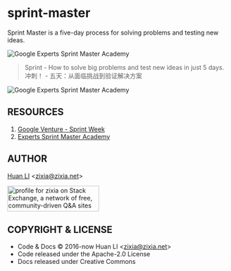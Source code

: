 # sprint-master

Sprint Master is a five-day process for solving problems and testing new ideas.

![Google Experts Sprint Master Academy](https://huan.github.io/sprint-master/images/sprint-master-academy.png)

> Sprint - How to solve big problems and test new ideas in just 5 days.  
> 冲刺！ - 五天：从面临挑战到验证解决方案

![Google Experts Sprint Master Academy](https://huan.github.io/sprint-master/images/google-experts-sprint-master-academy-2018.jpg)

## RESOURCES

1. [Google Venture - Sprint Week](https://library.gv.com/sprint-week-set-the-stage-99f2f29ce0e7)
1. [Experts Sprint Master Academy](https://events.withgoogle.com/experts-sprint-master-academy/)

## AUTHOR

[Huan LI](http://linkedin.com/in/zixia) \<zixia@zixia.net\>

<a href="https://stackexchange.com/users/265499">
  <img src="https://stackexchange.com/users/flair/265499.png" width="208" height="58" alt="profile for zixia on Stack Exchange, a network of free, community-driven Q&amp;A sites" title="profile for zixia on Stack Exchange, a network of free, community-driven Q&amp;A sites">
</a>

## COPYRIGHT & LICENSE

* Code & Docs © 2016-now Huan LI \<zixia@zixia.net\>
* Code released under the Apache-2.0 License
* Docs released under Creative Commons

